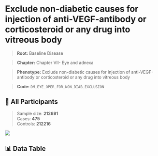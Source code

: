 # Exclude non-diabetic causes for injection of anti-VEGF-antibody or corticosteroid or any drug into vitreous body

> **Root:** Baseline Disease  

> **Chapter:** Chapter VII- Eye and adnexa  

> **Phenotype:** Exclude non-diabetic causes for injection of anti-VEGF-antibody or corticosteroid or any drug into vitreous body  

> **Code:** `DM_EYE_OPER_FOR_NON_DIAB_EXCLUSION`

## 🧪 All Participants  
> Sample size: **212691**  
> Cases: **475**  
> Controls: **212216**
<img src="/Sensitive/Figures/ALL/Incidence/DM_EYE_OPER_FOR_NON_DIAB_EXCLUSION.png"/>

## 📊 Data Table
<CsvTableMRF src="/Sensitive/Data/ALL/Incidence/COX_DM_EYE_OPER_FOR_NON_DIAB_EXCLUSION.csv"/>

